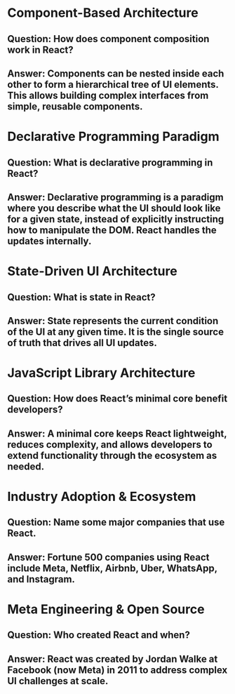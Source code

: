 # Component-Based Architecture

## Question: How does component composition work in React?

## Answer: Components can be nested inside each other to form a hierarchical tree of UI elements. This allows building complex interfaces from simple, reusable components.



# Declarative Programming Paradigm

## Question: What is declarative programming in React?

## Answer: Declarative programming is a paradigm where you describe what the UI should look like for a given state, instead of explicitly instructing how to manipulate the DOM. React handles the updates internally.



# State-Driven UI Architecture

## Question: What is state in React?

## Answer: State represents the current condition of the UI at any given time. It is the single source of truth that drives all UI updates.




# JavaScript Library Architecture

## Question: How does React’s minimal core benefit developers?

## Answer: A minimal core keeps React lightweight, reduces complexity, and allows developers to extend functionality through the ecosystem as needed.



# Industry Adoption & Ecosystem

## Question: Name some major companies that use React.

## Answer: Fortune 500 companies using React include Meta, Netflix, Airbnb, Uber, WhatsApp, and Instagram.



# Meta Engineering & Open Source

## Question: Who created React and when?

## Answer: React was created by Jordan Walke at Facebook (now Meta) in 2011 to address complex UI challenges at scale.

